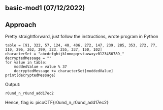 ## basic-mod1 (07/12/2022)
## Approach
Pretty straightforward, just follow the instructions, wrote program in Python
~~~
table = [91, 322, 57, 124, 40, 406, 272, 147, 239, 285, 353, 272, 77, 110, 296, 262, 299, 323, 255, 337, 150, 102]
characterSet = "abcdefghijklmnopqrstuvwxyz0123456789_"
decryptedMessage = ""
for value in table:
    moddedValue = value % 37
    decryptedMessage += characterSet[moddedValue]
print(decryptedMessage)
~~~
Output:
~~~
r0und_n_r0und_add17ec2
~~~
Hence, flag is: picoCTF{r0und_n_r0und_add17ec2}
